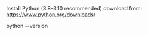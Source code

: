 Install Python (3.8–3.10 recommended) download from: https://www.python.org/downloads/

python --version

